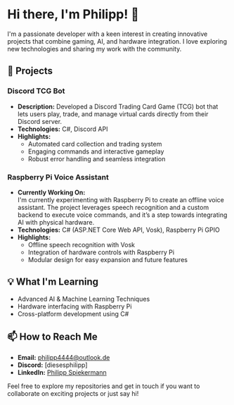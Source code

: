 # Hi there, I'm Philipp! 👋

I'm a passionate developer with a keen interest in creating innovative projects that combine gaming, AI, and hardware integration. I love exploring new technologies and sharing my work with the community.

## 🚀 Projects

### Discord TCG Bot
- **Description:** Developed a Discord Trading Card Game (TCG) bot that lets users play, trade, and manage virtual cards directly from their Discord server.
- **Technologies:** C#, Discord API
- **Highlights:**  
  - Automated card collection and trading system  
  - Engaging commands and interactive gameplay  
  - Robust error handling and seamless integration

### Raspberry Pi Voice Assistant
- **Currently Working On:**  
  I'm currently experimenting with Raspberry Pi to create an offline voice assistant. The project leverages speech recognition and a custom backend to execute voice commands, and it’s a step towards integrating AI with physical hardware.
- **Technologies:** C# (ASP.NET Core Web API, Vosk), Raspberry Pi GPIO
- **Highlights:**  
  - Offline speech recognition with Vosk  
  - Integration of hardware controls with Raspberry Pi  
  - Modular design for easy expansion and future features

## 💡 What I'm Learning
- Advanced AI & Machine Learning Techniques
- Hardware interfacing with Raspberry Pi
- Cross-platform development using C#

## 📫 How to Reach Me
- **Email:** [philipp4444@outlook.de](mailto:philipp4444@outlook.de)
- **Discord:** [diesesphilipp]
- **LinkedIn:** [Philipp Spiekermann](https://www.linkedin.com/in/philipp-spiekermann-a01975352)

Feel free to explore my repositories and get in touch if you want to collaborate on exciting projects or just say hi!

<!-- Badges, stats, or additional widgets can go here -->
